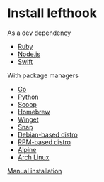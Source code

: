 # Install lefthook

As a dev dependency

- [Ruby](./ruby.md)
- [Node.js](./node.md)
- [Swift](./swift.md)

With package managers
- [Go](./go.md)
- [Python](./python.md)
- [Scoop](./scoop.md)
- [Homebrew](./homebrew.md)
- [Winget](./winget.md)
- [Snap](./snap.md)
- [Debian-based distro](./deb.md)
- [RPM-based distro](./rpm.md)
- [Alpine](./alpine.md)
- [Arch Linux](./arch.md)


[Manual installation](./manual.md)
